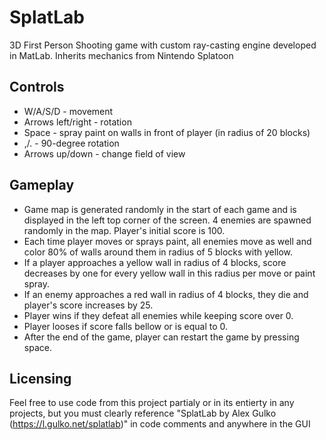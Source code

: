 # SplatLab
3D First Person Shooting game with custom ray-casting engine developed in MatLab. Inherits mechanics from Nintendo Splatoon

## Controls
* W/A/S/D - movement
* Arrows left/right - rotation
* Space - spray paint on walls in front of player (in radius of 20 blocks)
* ,/. - 90-degree rotation
* Arrows up/down - change field of view

## Gameplay
* Game map is generated randomly in the start of each game and is displayed in the left top corner of the screen. 4 enemies are spawned randomly in the map. Player's initial score is 100.
* Each time player moves or sprays paint, all enemies move as well and color 80% of walls around them in radius of 5 blocks with yellow.
* If a player approaches a yellow wall in radius of 4 blocks, score decreases by one for every yellow wall in this radius per move or paint spray.
* If an enemy approaches a red wall in radius of 4 blocks, they die and player's score increases by 25.
* Player wins if they defeat all enemies while keeping score over 0.
* Player looses if score falls bellow or is equal to 0.
* After the end of the game, player can restart the game by pressing space.
## Licensing
Feel free to use code from this project partialy or in its entierty in any projects, but you must clearly reference "SplatLab by Alex Gulko (https://l.gulko.net/splatlab)" in code comments and anywhere in the GUI
